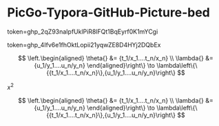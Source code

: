 # PicGo-Typora-GitHub-Picture-bed
token=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

token=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

$$
\left.\begin{aligned}
\theta{} &= {t_1/x_1....t_n/x_n}  \\
\lambda{} &= {u_1/y_1....u_n/y_n}
\end{aligned}\right\} \to \lambda\left\{\{{t_1/x_1....t_n/x_n}\},{u_1/y_1....u_n/y_n}\right\}
$$

$x^{2}$ 

$$
\left.\begin{aligned}
\theta{} &= {t_1/x_1....t_n/x_n}  \\
\lambda{} &= {u_1/y_1....u_n/y_n}
\end{aligned}\right\} \to \lambda\left\{\{{t_1/x_1....t_n/x_n}\},{u_1/y_1....u_n/y_n}\right\}
$$
